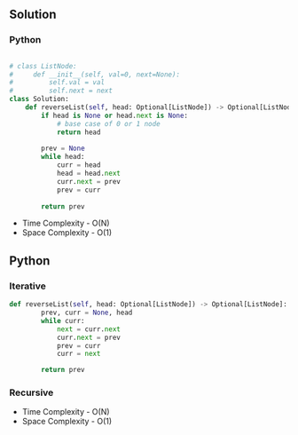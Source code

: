 Solution
--------

### Python

```python

# class ListNode:
#     def __init__(self, val=0, next=None):
#         self.val = val
#         self.next = next
class Solution:
    def reverseList(self, head: Optional[ListNode]) -> Optional[ListNode]:
        if head is None or head.next is None:
            # base case of 0 or 1 node
            return head
        
        prev = None
        while head:
            curr = head
            head = head.next
            curr.next = prev
            prev = curr
            
        return prev
```
- Time Complexity - O(N)
- Space Complexity - O(1)

## Python
### Iterative

```python
def reverseList(self, head: Optional[ListNode]) -> Optional[ListNode]:
        prev, curr = None, head
        while curr:
            next = curr.next
            curr.next = prev
            prev = curr
            curr = next

        return prev
```
### Recursive
- Time Complexity - O(N)
- Space Complexity - O(1)

```python

```

